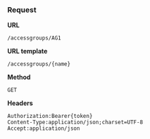 ### Request

**URL**

`/accessgroups/AG1`

**URL template**

`/accessgroups/{name}`

**Method**

`GET`

**Headers**

`Authorization:Bearer{token}`  
`Content-Type:application/json;charset=UTF-8`  
`Accept:application/json`  
